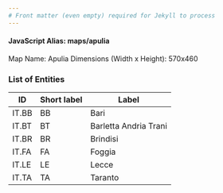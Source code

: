 ```yaml
---
# Front matter (even empty) required for Jekyll to process
---
```


#### JavaScript Alias: maps/apulia

Map Name: Apulia
Dimensions (Width x Height): 570x460





### List of Entities

ID | Short label | Label
---|---|---|
IT.BB|BB|Bari
IT.BT|BT|Barletta Andria Trani
IT.BR|BR|Brindisi
IT.FA|FA|Foggia
IT.LE|LE|Lecce
IT.TA|TA|Taranto

